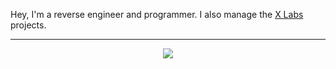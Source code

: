 Hey, I'm a reverse engineer and programmer. I also manage the <a target="_blank" href="https://xlabs.dev">X Labs</a> projects.

<hr>

<p align="center">
  <img alig src="https://github-profile-trophy.vercel.app/?username=momo5502&theme=onedark" />
</p>

<!--
**momo5502/momo5502** is a ✨ _special_ ✨ repository because its `README.md` (this file) appears on your GitHub profile.

Here are some ideas to get you started:

- 🔭 I’m currently working on ...
- 🌱 I’m currently learning ...
- 👯 I’m looking to collaborate on ...
- 🤔 I’m looking for help with ...
- 💬 Ask me about ...
- 📫 How to reach me: ...
- 😄 Pronouns: ...
- ⚡ Fun fact: ...
-->
